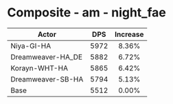 # Composite - am - night_fae
| Actor | DPS | Increase |
|---|:---:|:---:|
|Niya-GI-HA|5972|8.36%|
|Dreamweaver-HA_DE|5882|6.72%|
|Korayn-WHT-HA|5865|6.42%|
|Dreamweaver-SB-HA|5794|5.13%|
|Base|5512|0.00%|
